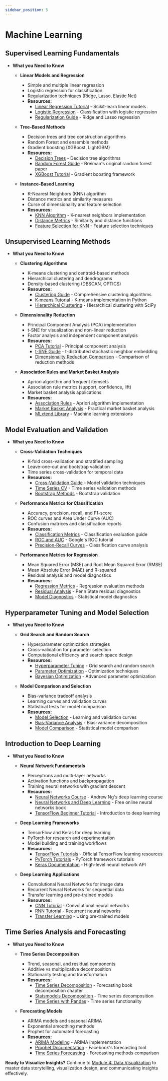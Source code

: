 ```yaml
---
sidebar_position: 5
---
```


# Machine Learning

## Supervised Learning Fundamentals
- **What you Need to Know**
  - **Linear Models and Regression**
    - Simple and multiple linear regression
    - Logistic regression for classification
    - Regularization techniques (Ridge, Lasso, Elastic Net)
    - **Resources:**
      - [Linear Regression Tutorial](https://scikit-learn.org/stable/modules/linear_model.html) - Scikit-learn linear models
      - [Logistic Regression](https://machinelearningmastery.com/logistic-regression-for-machine-learning/) - Classification with logistic regression
      - [Regularization Guide](https://scikit-learn.org/stable/modules/linear_model.html#ridge-regression) - Ridge and Lasso regression

  - **Tree-Based Methods**
    - Decision trees and tree construction algorithms
    - Random Forest and ensemble methods
    - Gradient boosting (XGBoost, LightGBM)
    - **Resources:**
      - [Decision Trees](https://scikit-learn.org/stable/modules/tree.html) - Decision tree algorithms
      - [Random Forest Guide](https://www.stat.berkeley.edu/~breiman/randomforest2001.pdf) - Breiman's original random forest paper
      - [XGBoost Tutorial](https://xgboost.readthedocs.io/en/stable/tutorials/model.html) - Gradient boosting framework

  - **Instance-Based Learning**
    - K-Nearest Neighbors (KNN) algorithm
    - Distance metrics and similarity measures
    - Curse of dimensionality and feature selection
    - **Resources:**
      - [KNN Algorithm](https://scikit-learn.org/stable/modules/neighbors.html) - K-nearest neighbors implementation
      - [Distance Metrics](https://scikit-learn.org/stable/modules/generated/sklearn.metrics.pairwise_distances.html) - Similarity and distance functions
      - [Feature Selection for KNN](https://machinelearningmastery.com/feature-selection-for-machine-learning/) - Feature selection techniques

## Unsupervised Learning Methods
- **What you Need to Know**
  - **Clustering Algorithms**
    - K-means clustering and centroid-based methods
    - Hierarchical clustering and dendrograms
    - Density-based clustering (DBSCAN, OPTICS)
    - **Resources:**
      - [Clustering Guide](https://scikit-learn.org/stable/modules/clustering.html) - Comprehensive clustering algorithms
      - [K-means Tutorial](https://realpython.com/k-means-clustering-python/) - K-means implementation in Python
      - [Hierarchical Clustering](https://joernhees.de/blog/2015/08/26/scipy-hierarchical-clustering-and-dendrogram-tutorial/) - Hierarchical clustering with SciPy

  - **Dimensionality Reduction**
    - Principal Component Analysis (PCA) implementation
    - t-SNE for visualization and non-linear reduction
    - Factor analysis and independent component analysis
    - **Resources:**
      - [PCA Tutorial](https://scikit-learn.org/stable/modules/decomposition.html#pca) - Principal component analysis
      - [t-SNE Guide](https://scikit-learn.org/stable/modules/manifold.html#t-sne) - t-distributed stochastic neighbor embedding
      - [Dimensionality Reduction Comparison](https://scikit-learn.org/stable/auto_examples/manifold/plot_compare_methods.html) - Comparison of reduction methods

  - **Association Rules and Market Basket Analysis**
    - Apriori algorithm and frequent itemsets
    - Association rule metrics (support, confidence, lift)
    - Market basket analysis applications
    - **Resources:**
      - [Association Rules](https://github.com/rasbt/mlxtend/blob/master/docs/sources/user_guide/frequent_patterns/apriori.ipynb) - Apriori algorithm implementation
      - [Market Basket Analysis](https://pbpython.com/market-basket-analysis.html) - Practical market basket analysis
      - [MLxtend Library](https://rasbt.github.io/mlxtend/) - Machine learning extensions

## Model Evaluation and Validation
- **What you Need to Know**
  - **Cross-Validation Techniques**
    - K-fold cross-validation and stratified sampling
    - Leave-one-out and bootstrap validation
    - Time series cross-validation for temporal data
    - **Resources:**
      - [Cross-Validation Guide](https://scikit-learn.org/stable/modules/cross_validation.html) - Model validation techniques
      - [Time Series CV](https://robjhyndman.com/hyndsight/tscv/) - Time series validation methods
      - [Bootstrap Methods](https://machinelearningmastery.com/a-gentle-introduction-to-the-bootstrap-method/) - Bootstrap validation

  - **Performance Metrics for Classification**
    - Accuracy, precision, recall, and F1-score
    - ROC curves and Area Under Curve (AUC)
    - Confusion matrices and classification reports
    - **Resources:**
      - [Classification Metrics](https://scikit-learn.org/stable/modules/model_evaluation.html#classification-metrics) - Classification evaluation guide
      - [ROC and AUC](https://developers.google.com/machine-learning/crash-course/classification/roc-and-auc) - Google's ROC tutorial
      - [Precision-Recall Curves](https://machinelearningmastery.com/roc-curves-and-precision-recall-curves-for-classification-in-python/) - Classification curve analysis

  - **Performance Metrics for Regression**
    - Mean Squared Error (MSE) and Root Mean Squared Error (RMSE)
    - Mean Absolute Error (MAE) and R-squared
    - Residual analysis and model diagnostics
    - **Resources:**
      - [Regression Metrics](https://scikit-learn.org/stable/modules/model_evaluation.html#regression-metrics) - Regression evaluation methods
      - [Residual Analysis](https://online.stat.psu.edu/stat501/lesson/11) - Penn State residual diagnostics
      - [Model Diagnostics](https://www.statsmodels.org/stable/diagnostic.html) - Statistical model diagnostics

## Hyperparameter Tuning and Model Selection
- **What you Need to Know**
  - **Grid Search and Random Search**
    - Hyperparameter optimization strategies
    - Cross-validation for parameter selection
    - Computational efficiency and search space design
    - **Resources:**
      - [Hyperparameter Tuning](https://scikit-learn.org/stable/modules/grid_search.html) - Grid search and random search
      - [Parameter Optimization](https://machinelearningmastery.com/hyperparameter-optimization-with-random-search-and-grid-search/) - Optimization techniques
      - [Bayesian Optimization](https://github.com/fmfn/BayesianOptimization) - Advanced parameter optimization

  - **Model Comparison and Selection**
    - Bias-variance tradeoff analysis
    - Learning curves and validation curves
    - Statistical tests for model comparison
    - **Resources:**
      - [Model Selection](https://scikit-learn.org/stable/modules/learning_curve.html) - Learning and validation curves
      - [Bias-Variance Analysis](http://scott.fortmann-roe.com/docs/BiasVariance.html) - Bias-variance decomposition
      - [Model Comparison](https://machinelearningmastery.com/statistical-significance-tests-for-comparing-machine-learning-algorithms/) - Statistical model comparison

## Introduction to Deep Learning
- **What you Need to Know**
  - **Neural Network Fundamentals**
    - Perceptrons and multi-layer networks
    - Activation functions and backpropagation
    - Training neural networks with gradient descent
    - **Resources:**
      - [Neural Networks Course](https://www.coursera.org/learn/neural-networks-deep-learning) - Andrew Ng's deep learning course
      - [Neural Networks and Deep Learning](http://neuralnetworksanddeeplearning.com/) - Free online neural networks book
      - [TensorFlow Beginner Tutorial](https://www.tensorflow.org/tutorials/quickstart/beginner) - Introduction to deep learning

  - **Deep Learning Frameworks**
    - TensorFlow and Keras for deep learning
    - PyTorch for research and experimentation
    - Model building and training workflows
    - **Resources:**
      - [TensorFlow Tutorials](https://www.tensorflow.org/tutorials) - Official TensorFlow learning resources
      - [PyTorch Tutorials](https://pytorch.org/tutorials/) - PyTorch framework tutorials
      - [Keras Documentation](https://keras.io/getting_started/) - High-level neural network API

  - **Deep Learning Applications**
    - Convolutional Neural Networks for image data
    - Recurrent Neural Networks for sequential data
    - Transfer learning and pre-trained models
    - **Resources:**
      - [CNN Tutorial](https://www.tensorflow.org/tutorials/images/cnn) - Convolutional neural networks
      - [RNN Tutorial](https://www.tensorflow.org/tutorials/text/rnn) - Recurrent neural networks
      - [Transfer Learning](https://www.tensorflow.org/tutorials/images/transfer_learning) - Using pre-trained models

## Time Series Analysis and Forecasting
- **What you Need to Know**
  - **Time Series Decomposition**
    - Trend, seasonal, and residual components
    - Additive vs multiplicative decomposition
    - Stationarity testing and transformation
    - **Resources:**
      - [Time Series Decomposition](https://otexts.com/fpp3/decomposition.html) - Forecasting book decomposition chapter
      - [Statsmodels Decomposition](https://www.statsmodels.org/stable/examples/notebooks/generated/decomposition.html) - Time series decomposition
      - [Time Series with Pandas](https://pandas.pydata.org/docs/user_guide/timeseries.html) - Time series functionality

  - **Forecasting Models**
    - ARIMA models and seasonal ARIMA
    - Exponential smoothing methods
    - Prophet for automated forecasting
    - **Resources:**
      - [ARIMA Modeling](https://www.statsmodels.org/stable/examples/notebooks/generated/tsa_arma_0.html) - ARIMA implementation
      - [Prophet Documentation](https://facebook.github.io/prophet/) - Facebook's forecasting tool
      - [Time Series Forecasting](https://machinelearningmastery.com/time-series-forecasting-methods-in-python-cheat-sheet/) - Forecasting methods comparison

**Ready to Visualize Insights?** Continue to [Module 4: Data Visualization](./04-data-visualization.md) to master data storytelling, visualization design, and communicating insights effectively.
